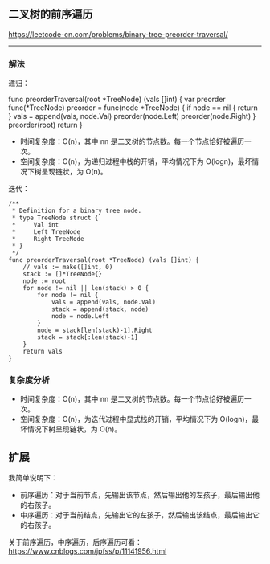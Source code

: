 ## 二叉树的前序遍历

https://leetcode-cn.com/problems/binary-tree-preorder-traversal/

---
### 解法

递归：

func preorderTraversal(root *TreeNode) (vals []int) {
    var preorder func(*TreeNode)
    preorder = func(node *TreeNode) {
        if node == nil {
            return
        }
        vals = append(vals, node.Val)
        preorder(node.Left)
        preorder(node.Right)
    }
    preorder(root)
    return
}

- 时间复杂度：O(n)，其中 nn 是二叉树的节点数。每一个节点恰好被遍历一次。
- 空间复杂度：O(n)，为递归过程中栈的开销，平均情况下为 O(logn)，最坏情况下树呈现链状，为 O(n)。


迭代：

```
/**
 * Definition for a binary tree node.
 * type TreeNode struct {
 *     Val int
 *     Left TreeNode
 *     Right TreeNode
 * }
 */
func preorderTraversal(root *TreeNode) (vals []int) {
    // vals := make([]int, 0)
    stack := []*TreeNode{}
    node := root
    for node != nil || len(stack) > 0 {
        for node != nil {
            vals = append(vals, node.Val)
            stack = append(stack, node)
            node = node.Left
        }
        node = stack[len(stack)-1].Right
        stack = stack[:len(stack)-1]
    }
    return vals
}
```

### 复杂度分析

- 时间复杂度：O(n)，其中 nn 是二叉树的节点数。每一个节点恰好被遍历一次。
- 空间复杂度：O(n)，为迭代过程中显式栈的开销，平均情况下为 O(logn)，最坏情况下树呈现链状，为 O(n)。


## 扩展

我简单说明下：
- 前序遍历：对于当前节点，先输出该节点，然后输出他的左孩子，最后输出他的右孩子。
- 中序遍历：对于当前结点，先输出它的左孩子，然后输出该结点，最后输出它的右孩子。

关于前序遍历，中序遍历，后序遍历可看：
https://www.cnblogs.com/jpfss/p/11141956.html

